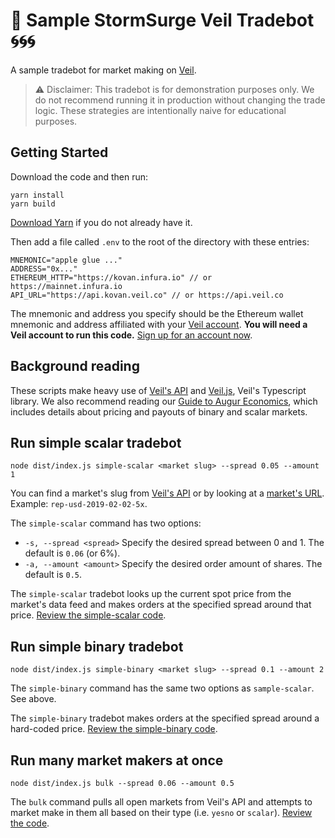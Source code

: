 # 🤖 Sample StormSurge Veil Tradebot 🌀🌀🌀
A sample tradebot for market making on [Veil](https://veil.co).

>⚠️ Disclaimer: This tradebot is for demonstration purposes only. We do not recommend running it in production without changing the trade logic. These strategies are intentionally naive for educational purposes.

## Getting Started
Download the code and then run:
```
yarn install
yarn build
```
[Download Yarn](https://yarnpkg.com/en/) if you do not already have it.

Then add a file called `.env` to the root of the directory with these entries:
```
MNEMONIC="apple glue ..."
ADDRESS="0x..."
ETHEREUM_HTTP="https://kovan.infura.io" // or https://mainnet.infura.io
API_URL="https://api.kovan.veil.co" // or https://api.veil.co
```

The mnemonic and address you specify should be the Ethereum wallet mnemonic and address affiliated with your [Veil account](https://app.veil.co). **You will need a Veil account to run this code.** [Sign up for an account now](https://veil.co/signup).

## Background reading
These scripts make heavy use of [Veil's API](https://github.com/veilco/veil-api-docs) and [Veil.js](https://github.com/veilco/veil-js), Veil's Typescript library. We also recommend reading our [Guide to Augur Economics](https://medium.com/veil-blog/a-guide-to-augur-market-economics-16c66d956b6c), which includes details about pricing and payouts of binary and scalar markets.

## Run simple scalar tradebot
```
node dist/index.js simple-scalar <market slug> --spread 0.05 --amount 1
```
You can find a market's slug from [Veil's API](https://github.com/veilco/veil-api-docs) or by looking at a [market's URL](https://app.veil.co/market/rep-usd-2019-02-02-5x). Example: `rep-usd-2019-02-02-5x`.

The `simple-scalar` command has two options:
* `-s, --spread <spread>`  Specify the desired spread between 0 and 1. The default is `0.06` (or 6%).
* `-a, --amount <amount>` Specify the desired order amount of shares. The default is `0.5`.

The `simple-scalar` tradebot looks up the current spot price from the market's data feed and makes orders at the specified spread around that price. [Review the simple-scalar code](https://github.com/DeFi-Coder-News-Letter/StormSurge-veil-sample-tradebot/blob/master/src/scripts/simpleScalar.ts).

## Run simple binary tradebot
```
node dist/index.js simple-binary <market slug> --spread 0.1 --amount 2
```
The `simple-binary` command has the same two options as `sample-scalar`. See above.

The `simple-binary` tradebot makes orders at the specified spread around a hard-coded price. [Review the simple-binary code](https://github.com/DeFi-Coder-News-Letter/StormSurge-veil-sample-tradebot/blob/master/src/scripts/simpleBinary.ts).

## Run many market makers at once
```
node dist/index.js bulk --spread 0.06 --amount 0.5
```
The `bulk` command pulls all open markets from Veil's API and attempts to market make in them all based on their type (i.e. `yesno` or `scalar`). [Review the code](https://github.com/DeFi-Coder-News-Letter/StormSurge-veil-sample-tradebot/blob/master/src/BulkMarketMaker.ts).
